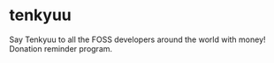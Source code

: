 # tenkyuu
Say Tenkyuu to all the FOSS developers around the world with money! Donation reminder program. 
